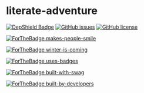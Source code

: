 # literate-adventure

[![DepShield Badge](https://depshield.sonatype.org/badges/herve-brun/literate-adventure/depshield.svg)](https://depshield.github.io) [![GitHub issues](https://img.shields.io/github/issues/herve-brun/literate-adventure.svg)](https://GitHub.com/herve-brun/literate-adventure/issues/) [![GitHub license](https://img.shields.io/github/license/herve-brun/literate-adventure.svg)](https://github.com/herve-brun/literate-adventure/blob/master/LICENSE)

[![ForTheBadge makes-people-smile](http://ForTheBadge.com/images/badges/makes-people-smile.svg)](http://ForTheBadge.com)

[![ForTheBadge winter-is-coming](http://ForTheBadge.com/images/badges/winter-is-coming.svg)](http://ForTheBadge.com)

[![ForTheBadge uses-badges](http://ForTheBadge.com/images/badges/uses-badges.svg)](http://ForTheBadge.com)

[![ForTheBadge built-with-swag](http://ForTheBadge.com/images/badges/built-with-swag.svg)](https://GitHub.com/Naereen/)

[![ForTheBadge built-by-developers](http://ForTheBadge.com/images/badges/built-by-developers.svg)](https://GitHub.com/Naereen/)
